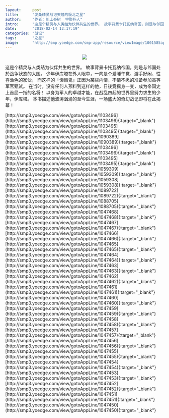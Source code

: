 ```yaml
---
layout:     post
title:      "发条精灵战记天镜的极北之星"
author:     "作者：川上泰树  宇野朴人"
intro:      "这是个精灵与人类结为伙伴共生的世界。 故事背景卡托瓦纳帝国，则是与邻国处於战争状态的大国。 少年伊库塔在外人眼中，一向是个爱睡午觉、游手好闲、性喜渔色的家伙， 而这样的「懒惰鬼」正因为某些内情，不情不愿的准备参加高等军官甄试。 在当时，没有任何人预料到这样的他，日後竟摇身一变，成为帝国史上首屈一指的名将！ 以身为军人的卓越才能，在战乱四起的世界里努力求生的少年，伊库塔。 本书描述他波涛汹涌的至今生涯，一场盛大的奇幻战记即将在此揭幕！"
date:       "2018-02-14 12:17:19"
categories: "战记"
tags:       "之星"
image:      "http://smp.yoedge.com/smp-app/resource/viewImage/1001585appline.png"
---
```

<div style="text-align: center">
<p><img src="http://smp.yoedge.com/smp-app/resource/viewImage/1001585appline.png"/></p>
</div>
<p class="post-meta">
<span>这是个精灵与人类结为伙伴共生的世界。 故事背景卡托瓦纳帝国，则是与邻国处於战争状态的大国。 少年伊库塔在外人眼中，一向是个爱睡午觉、游手好闲、性喜渔色的家伙， 而这样的「懒惰鬼」正因为某些内情，不情不愿的准备参加高等军官甄试。 在当时，没有任何人预料到这样的他，日後竟摇身一变，成为帝国史上首屈一指的名将！ 以身为军人的卓越才能，在战乱四起的世界里努力求生的少年，伊库塔。 本书描述他波涛汹涌的至今生涯，一场盛大的奇幻战记即将在此揭幕！</span>
</p>
[http://smp3.yoedge.com/view/gotoAppLine/1103496](http://smp3.yoedge.com/view/gotoAppLine/1103496){:target="_blank"}
[http://smp3.yoedge.com/view/gotoAppLine/1103495](http://smp3.yoedge.com/view/gotoAppLine/1103495){:target="_blank"}
[http://smp3.yoedge.com/view/gotoAppLine/1090389](http://smp3.yoedge.com/view/gotoAppLine/1090389){:target="_blank"}
[http://smp3.yoedge.com/view/gotoAppLine/1103496](http://smp3.yoedge.com/view/gotoAppLine/1103496){:target="_blank"}
[http://smp3.yoedge.com/view/gotoAppLine/1103495](http://smp3.yoedge.com/view/gotoAppLine/1103495){:target="_blank"}
[http://smp3.yoedge.com/view/gotoAppLine/1059309](http://smp3.yoedge.com/view/gotoAppLine/1059309){:target="_blank"}
[http://smp3.yoedge.com/view/gotoAppLine/1059308](http://smp3.yoedge.com/view/gotoAppLine/1059308){:target="_blank"}
[http://smp3.yoedge.com/view/gotoAppLine/1089722](http://smp3.yoedge.com/view/gotoAppLine/1089722){:target="_blank"}
[http://smp3.yoedge.com/view/gotoAppLine/1088705](http://smp3.yoedge.com/view/gotoAppLine/1088705){:target="_blank"}
[http://smp3.yoedge.com/view/gotoAppLine/1047468](http://smp3.yoedge.com/view/gotoAppLine/1047468){:target="_blank"}
[http://smp3.yoedge.com/view/gotoAppLine/1047467](http://smp3.yoedge.com/view/gotoAppLine/1047467){:target="_blank"}
[http://smp3.yoedge.com/view/gotoAppLine/1047466](http://smp3.yoedge.com/view/gotoAppLine/1047466){:target="_blank"}
[http://smp3.yoedge.com/view/gotoAppLine/1047465](http://smp3.yoedge.com/view/gotoAppLine/1047465){:target="_blank"}
[http://smp3.yoedge.com/view/gotoAppLine/1047464](http://smp3.yoedge.com/view/gotoAppLine/1047464){:target="_blank"}
[http://smp3.yoedge.com/view/gotoAppLine/1047463](http://smp3.yoedge.com/view/gotoAppLine/1047463){:target="_blank"}
[http://smp3.yoedge.com/view/gotoAppLine/1047462](http://smp3.yoedge.com/view/gotoAppLine/1047462){:target="_blank"}
[http://smp3.yoedge.com/view/gotoAppLine/1047461](http://smp3.yoedge.com/view/gotoAppLine/1047461){:target="_blank"}
[http://smp3.yoedge.com/view/gotoAppLine/1047460](http://smp3.yoedge.com/view/gotoAppLine/1047460){:target="_blank"}
[http://smp3.yoedge.com/view/gotoAppLine/1047459](http://smp3.yoedge.com/view/gotoAppLine/1047459){:target="_blank"}
[http://smp3.yoedge.com/view/gotoAppLine/1047458](http://smp3.yoedge.com/view/gotoAppLine/1047458){:target="_blank"}
[http://smp3.yoedge.com/view/gotoAppLine/1047457](http://smp3.yoedge.com/view/gotoAppLine/1047457){:target="_blank"}
[http://smp3.yoedge.com/view/gotoAppLine/1047456](http://smp3.yoedge.com/view/gotoAppLine/1047456){:target="_blank"}
[http://smp3.yoedge.com/view/gotoAppLine/1047455](http://smp3.yoedge.com/view/gotoAppLine/1047455){:target="_blank"}
[http://smp3.yoedge.com/view/gotoAppLine/1047454](http://smp3.yoedge.com/view/gotoAppLine/1047454){:target="_blank"}
[http://smp3.yoedge.com/view/gotoAppLine/1047453](http://smp3.yoedge.com/view/gotoAppLine/1047453){:target="_blank"}
[http://smp3.yoedge.com/view/gotoAppLine/1047452](http://smp3.yoedge.com/view/gotoAppLine/1047452){:target="_blank"}
[http://smp3.yoedge.com/view/gotoAppLine/1047451](http://smp3.yoedge.com/view/gotoAppLine/1047451){:target="_blank"}
[http://smp3.yoedge.com/view/gotoAppLine/1047450](http://smp3.yoedge.com/view/gotoAppLine/1047450){:target="_blank"}


